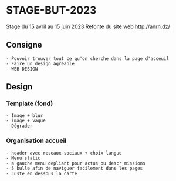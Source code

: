 # STAGE-BUT-2023
Stage du 15 avril au 15 juin 2023
Refonte du site web http://anrh.dz/

## Consigne
    - Pouvoir trouver tout ce qu'on cherche dans la page d'acceuil
    - Faire un design agréable
    - WEB DESIGN

## Design
### Template (fond)
    - Image + blur
    - image + vague
    - Dégrader

### Organisation accueil
    - header avec reseaux sociaux + choix langue
    - Menu static
    - a gauche menu depliant pour actus ou descr missions
    - 5 bulle afin de naviguer facilement dans les pages
    - Juste en dessous la carte